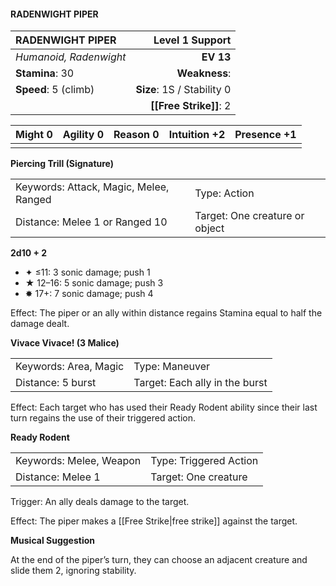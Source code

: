 #### RADENWIGHT PIPER

| RADENWIGHT PIPER       |        **Level 1 Support** |
| :--------------------- | -------------------------: |
| *Humanoid, Radenwight* |                  **EV 13** |
| **Stamina**: 30        |              **Weakness**: |
| **Speed**: 5 (climb)   | **Size**: 1S / Stability 0 |
|                        |     **[[Free Strike]]**: 2 |

| **Might** 0 | **Agility** 0 | **Reason** 0 | **Intuition** +2 | **Presence** +1 |
| ----------- | ------------- | ------------ | ---------------- | --------------- |
|             |               |              |                  |                 |

**Piercing Trill (Signature)**

|                                        |                                |
| :------------------------------------- | :----------------------------- |
| Keywords: Attack, Magic, Melee, Ranged | Type: Action                   |
| Distance: Melee 1 or Ranged 10         | Target: One creature or object |

**2d10 + 2**

- ✦ ≤11: 3 sonic damage; push 1
- ★ 12–16: 5 sonic damage; push 3
- ✸ 17+: 7 sonic damage; push 4

Effect: The piper or an ally within distance regains Stamina equal to half the damage dealt.

**Vivace Vivace! (3 Malice)**

|                       |                                |
| :-------------------- | :----------------------------- |
| Keywords: Area, Magic | Type: Maneuver                 |
| Distance: 5 burst     | Target: Each ally in the burst |

Effect: Each target who has used their Ready Rodent ability since their last turn regains the use of their triggered action.

**Ready Rodent**

|                         |                        |
| :---------------------- | :--------------------- |
| Keywords: Melee, Weapon | Type: Triggered Action |
| Distance: Melee 1       | Target: One creature   |

Trigger: An ally deals damage to the target.

Effect: The piper makes a [[Free Strike|free strike]] against the target.

**Musical Suggestion**

At the end of the piper’s turn, they can choose an adjacent creature and slide them 2, ignoring stability.
